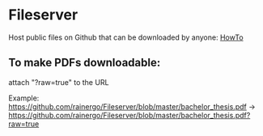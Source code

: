 # Fileserver
Host public files on Github that can be downloaded by anyone: [HowTo](https://www.labnol.org/internet/free-file-hosting-github/29092/)


## To make PDFs downloadable:
attach "?raw=true" to the URL

  Example: https://github.com/rainergo/Fileserver/blob/master/bachelor_thesis.pdf  ->   https://github.com/rainergo/Fileserver/blob/master/bachelor_thesis.pdf?raw=true
